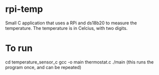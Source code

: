 # rpi-temp
Small C application that uses a RPi and ds18b20 to measure the temperature.
The temperature is in Celcius, with two digits.

# To run
cd temperature_sensor_c
gcc -o main thermostat.c 
./main (this runs the program once, and can be repeated)
